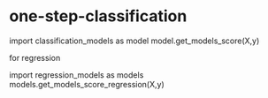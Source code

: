 # one-step-classification

import classification_models as model
model.get_models_score(X,y)



for regression

import regression_models as models
models.get_models_score_regression(X,y)
